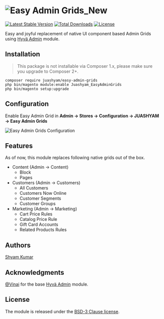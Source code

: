 # ![Easy Admin Grids_New](https://user-images.githubusercontent.com/13532448/122935610-1a00aa00-d38e-11eb-8ba6-806288064800.png)

[![Latest Stable Version](http://poser.pugx.org/juashyam/easy-admin-grids/v)](https://packagist.org/packages/juashyam/easy-admin-grids)
[![Total Downloads](http://poser.pugx.org/juashyam/easy-admin-grids/downloads)](https://packagist.org/packages/juashyam/easy-admin-grids)
[![License](http://poser.pugx.org/juashyam/easy-admin-grids/license)](https://packagist.org/packages/juashyam/easy-admin-grids)

Easy and joyful replacement of native UI component based Admin Grids using [Hyvä Admin](https://github.com/hyva-themes/magento2-hyva-admin) module.

## Installation

> This package is not installable via Composer 1.x, please make sure you upgrade to Composer 2+.

```
composer require juashyam/easy-admin-grids
php bin/magento module:enable Juashyam_EasyAdminGrids
php bin/magento setup:upgrade
```

## Configuration
Enable Easy Admin Grid in **Admin → Stores → Configuration → JUASHYAM → Easy Admin Grids**

![Easy Admin Grids Configuration](https://user-images.githubusercontent.com/13532448/122933715-82e72280-d38c-11eb-9c0b-8febef854d45.png)

## Features
As of now, this module replaces following native grids out of the box.
- Content (Admin → Content)
  - Block
  - Pages
- Customers (Admin → Customers)
  - All Customers
  - Customers Now Online
  - Customer Segments
  - Customer Groups
- Marketing (Admin → Marketing)
  - Cart Price Rules
  - Catalog Price Rule
  - Gift Card Accounts
  - Related Products Rules

## Authors

[Shyam Kumar](https://github.com/juashyam)

## Acknowledgments

[@Vinai](https://github.com/Vinai) for the base [Hyvä Admin](https://github.com/hyva-themes/magento2-hyva-admin) module.

## License

The module is released under the [BSD-3 Clause license](https://github.com/juashyam/easy-admin-grids/blob/main/LICENSE).
